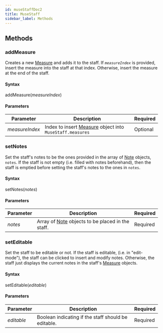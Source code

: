 ```yaml
---
id: museStaffDoc2
title: MuseStaff
sidebar_label: Methods
---
```


## Methods

### <span class="docsMethodNameTitle">addMeasure</span>

Creates a new [Measure](measureDoc.html) and adds it to the staff. If *`measureIndex`* is provided, insert the measure into the staff at that index. Otherwise, insert the measure at the end of the staff.

#### Syntax

<div class="docsMethodNameText">addMeasure(<em>measureIndex</em>)</div>


#### Parameters

| Parameter | Description | Required | 
| --- | --- | --- | 
| <em>measureIndex</em> | Index to insert [Measure](measureDoc.html) object into `MuseStaff.measures` | Optional | 


### <span class="docsMethodNameTitle">setNotes</span>

Set the staff's notes to be the ones provided in the array of [Note](noteDoc.html) objects, `notes`.
If the staff is not empty (i.e. filled with notes beforehand), then the staff is emptied before setting the staff's notes to the ones in `notes`. 

#### Syntax

<div class="docsMethodNameText">setNotes(<em>notes</em>)</div>


#### Parameters

| Parameter | Description | Required | 
| --- | --- | --- | 
| <em>notes</em> | Array of [Note](noteDoc.html) objects to be placed in the staff. | Required | 

### <span class="docsMethodNameTitle">setEditable</span>

Set the staff to be editable or not.
If the staff is editable, (i.e. in "edit-mode"), the staff can be clicked to insert and modify notes.
Otherwise, the staff just displays the current notes in the staff's [Measure](measureDoc.html) objects.

#### Syntax

<div class="docsMethodNameText">setEditable(<em>editable</em>)</div>


#### Parameters

| Parameter | Description | Required | 
| --- | --- | --- | 
| <em>editable</em> | Boolean indicating if the staff should be editable. | Required | 
